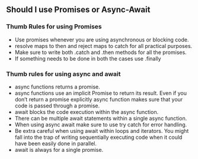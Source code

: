 ## Should I use Promises or Async-Await

### Thumb Rules for using Promises

 - Use promises whenever you are using asynchronous or blocking code.
 - resolve maps to then and reject maps to catch for all practical purposes.
 - Make sure to write both .catch and .then methods for all the promises.
 - If something needs to be done in both the cases use .finally


 ### Thumb rules for using async and await
 
 - async functions returns a promise.
 - async functions use an implicit Promise to return its result. Even if you don’t return a promise explicitly async function makes sure that your code is passed through a promise.
 - await blocks the code execution within the async function.
 - There can be multiple await statements within a single async function.
 - When using async await make sure to use try catch for error handling.
 - Be extra careful when using await within loops and iterators. You might fall into the trap of writing sequentially executing code when it could have been easily done in parallel.
 - await is always for a single promise.